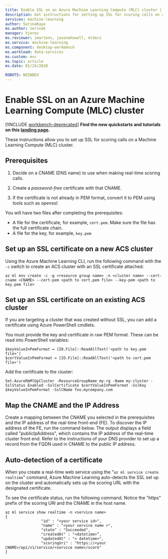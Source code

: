 ```yaml
---
title: Enable SSL on an Azure Machine Learning Compute (MLC) cluster | Microsoft Docs
description: Get instructions for setting up SSL for scoring calls on an Azure Machine Learning Compute (MLC) cluster
services: machine-learning
author: SerinaKaye
ms.author: serinak
manager: hjerez
ms.reviewer: jmartens, jasonwhowell, mldocs
ms.service: machine-learning
ms.component: desktop-workbench
ms.workload: data-services
ms.custom: mvc
ms.topic: article
ms.date: 01/24/2018

ROBOTS: NOINDEX
---
```


# Enable SSL on an Azure Machine Learning Compute (MLC) cluster 

[!INCLUDE [workbench-deprecated](../../../includes/aml-deprecating-preview-2017.md)]
**Find the new quickstarts and tutorials on this [landing page](../service/index.yml).**


These instructions allow you to set up SSL for scoring calls on a Machine Learning Compute (MLC) cluster. 

## Prerequisites 

1. Decide on a CNAME (DNS name) to use when making real-time scoring calls.

2. Create a *password-free* certificate with that CNAME.

3. If the certificate is not already in PEM format, convert it to PEM using tools such as *openssl*.

You will have two files after completing the prerequisites:

* A file for the certificate, for example, `cert.pem`. Make sure the file has the full certificate chain.
* A file for the key, for example, `key.pem`



## Set up an SSL certificate on a new ACS cluster

Using the Azure Machine Learning CLI, run the following command with the `-c` switch to create an ACS cluster with an SSL certificate attached:

```
az ml env create -c -g <resource group name> -n <cluster name> --cert-cname <CNAME> --cert-pem <path to cert.pem file> --key-pem <path to key.pem file>
```


## Set up an SSL certificate on an existing ACS cluster

If you are targeting a cluster that was created without SSL, you can add a certificate using Azure PowerShell cmdlets.

You must provide the key and certificate in raw PEM format. These can be read into PowerShell variables:

```
$keyValueInPemFormat = [IO.File]::ReadAllText('<path to key.pem file>')
$certValueInPemFormat = [IO.File]::ReadAllText('<path to cert.pem file>')
```
Add the certificate to the cluster: 

```
Set-AzureRmMlOpCluster -ResourceGroupName my-rg -Name my-cluster -SslStatus Enabled -SslCertificate $certValueInPemFormat -SslKey $keyValueInPemFormat -SslCName foo.mycompany.com
```

## Map the CNAME and the IP Address

Create a mapping between the CNAME you selected in the prerequisites and the IP address of the real-time front-end (FE). To discover the IP address of the FE, run the command below. The output displays a field called "publicIpAddress", which contains the IP address of the real-time cluster front end. Refer to the instructions of your DNS provider to set up a record from the FQDN used in CNAME to the public IP address.



## Auto-detection of a certificate 

When you create a real-time web service using the "`az ml service create realtime`" command, Azure Machine Learning auto-detects the SSL set up on the cluster and automatically sets up the scoring URL with the designated certificate. 

To see the certificate status, run the following command. Notice the "https" prefix of the scoring URI and the CNAME in the host name. 

``` 
az ml service show realtime -n <service name>
{
                "id" : "<your service id>",
                "name" : "<your service name >",
                "state" : "Succeeded",
                "createdAt" : "<datetime>”,
                "updatedAt" : "< datetime>",
                "scoringUri" : "https://<your CNAME>/api/v1/service/<service name>/score"
}
```
